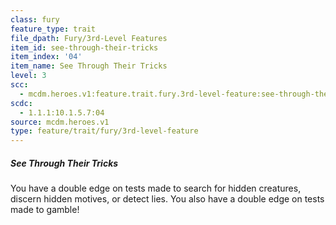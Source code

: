 ```yaml
---
class: fury
feature_type: trait
file_dpath: Fury/3rd-Level Features
item_id: see-through-their-tricks
item_index: '04'
item_name: See Through Their Tricks
level: 3
scc:
  - mcdm.heroes.v1:feature.trait.fury.3rd-level-feature:see-through-their-tricks
scdc:
  - 1.1.1:10.1.5.7:04
source: mcdm.heroes.v1
type: feature/trait/fury/3rd-level-feature
---
```


##### See Through Their Tricks

You have a double edge on tests made to search for hidden creatures, discern hidden motives, or detect lies. You also have a double edge on tests made to gamble!
